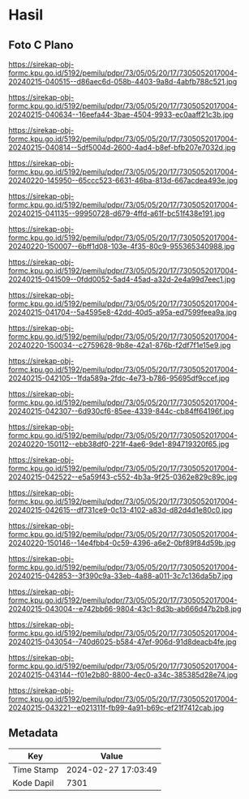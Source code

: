 # Hasil

## Foto C Plano

https://sirekap-obj-formc.kpu.go.id/5192/pemilu/pdpr/73/05/05/20/17/7305052017004-20240215-040515--d86aec6d-058b-4403-9a8d-4abfb788c521.jpg

https://sirekap-obj-formc.kpu.go.id/5192/pemilu/pdpr/73/05/05/20/17/7305052017004-20240215-040634--16eefa44-3bae-4504-9933-ec0aaff21c3b.jpg

https://sirekap-obj-formc.kpu.go.id/5192/pemilu/pdpr/73/05/05/20/17/7305052017004-20240215-040814--5df5004d-2600-4ad4-b8ef-bfb207e7032d.jpg

https://sirekap-obj-formc.kpu.go.id/5192/pemilu/pdpr/73/05/05/20/17/7305052017004-20240220-145950--65ccc523-6631-46ba-813d-667acdea493e.jpg

https://sirekap-obj-formc.kpu.go.id/5192/pemilu/pdpr/73/05/05/20/17/7305052017004-20240215-041135--99950728-d679-4ffd-a61f-bc51f438e191.jpg

https://sirekap-obj-formc.kpu.go.id/5192/pemilu/pdpr/73/05/05/20/17/7305052017004-20240220-150007--6bff1d08-103e-4f35-80c9-955365340988.jpg

https://sirekap-obj-formc.kpu.go.id/5192/pemilu/pdpr/73/05/05/20/17/7305052017004-20240215-041509--0fdd0052-5ad4-45ad-a32d-2e4a99d7eec1.jpg

https://sirekap-obj-formc.kpu.go.id/5192/pemilu/pdpr/73/05/05/20/17/7305052017004-20240215-041704--5a4595e8-42dd-40d5-a95a-ed7599feea9a.jpg

https://sirekap-obj-formc.kpu.go.id/5192/pemilu/pdpr/73/05/05/20/17/7305052017004-20240220-150034--c2759628-9b8e-42a1-876b-f2df7f1e15e9.jpg

https://sirekap-obj-formc.kpu.go.id/5192/pemilu/pdpr/73/05/05/20/17/7305052017004-20240215-042105--1fda589a-2fdc-4e73-b786-95695df9ccef.jpg

https://sirekap-obj-formc.kpu.go.id/5192/pemilu/pdpr/73/05/05/20/17/7305052017004-20240215-042307--6d930cf6-85ee-4339-844c-cb84ff64196f.jpg

https://sirekap-obj-formc.kpu.go.id/5192/pemilu/pdpr/73/05/05/20/17/7305052017004-20240220-150112--ebb38df0-221f-4ae6-9de1-894719320f65.jpg

https://sirekap-obj-formc.kpu.go.id/5192/pemilu/pdpr/73/05/05/20/17/7305052017004-20240215-042522--e5a59f43-c552-4b3a-9f25-0362e829c89c.jpg

https://sirekap-obj-formc.kpu.go.id/5192/pemilu/pdpr/73/05/05/20/17/7305052017004-20240215-042615--df731ce9-0c13-4102-a83d-d82d4d1e80c0.jpg

https://sirekap-obj-formc.kpu.go.id/5192/pemilu/pdpr/73/05/05/20/17/7305052017004-20240220-150146--14e4fbb4-0c59-4396-a6e2-0bf89f84d59b.jpg

https://sirekap-obj-formc.kpu.go.id/5192/pemilu/pdpr/73/05/05/20/17/7305052017004-20240215-042853--3f390c9a-33eb-4a88-a011-3c7c136da5b7.jpg

https://sirekap-obj-formc.kpu.go.id/5192/pemilu/pdpr/73/05/05/20/17/7305052017004-20240215-043004--e742bb66-9804-43c1-8d3b-ab666d47b2b8.jpg

https://sirekap-obj-formc.kpu.go.id/5192/pemilu/pdpr/73/05/05/20/17/7305052017004-20240215-043054--740d6025-b584-47ef-906d-91d8deacb4fe.jpg

https://sirekap-obj-formc.kpu.go.id/5192/pemilu/pdpr/73/05/05/20/17/7305052017004-20240215-043144--f01e2b80-8800-4ec0-a34c-385385d28e74.jpg

https://sirekap-obj-formc.kpu.go.id/5192/pemilu/pdpr/73/05/05/20/17/7305052017004-20240215-043221--e021311f-fb99-4a91-b69c-ef21f7412cab.jpg


## Metadata

| Key        | Value               |
| ---------- | ------------------- |
| Time Stamp | 2024-02-27 17:03:49 |
| Kode Dapil | 7301                |



